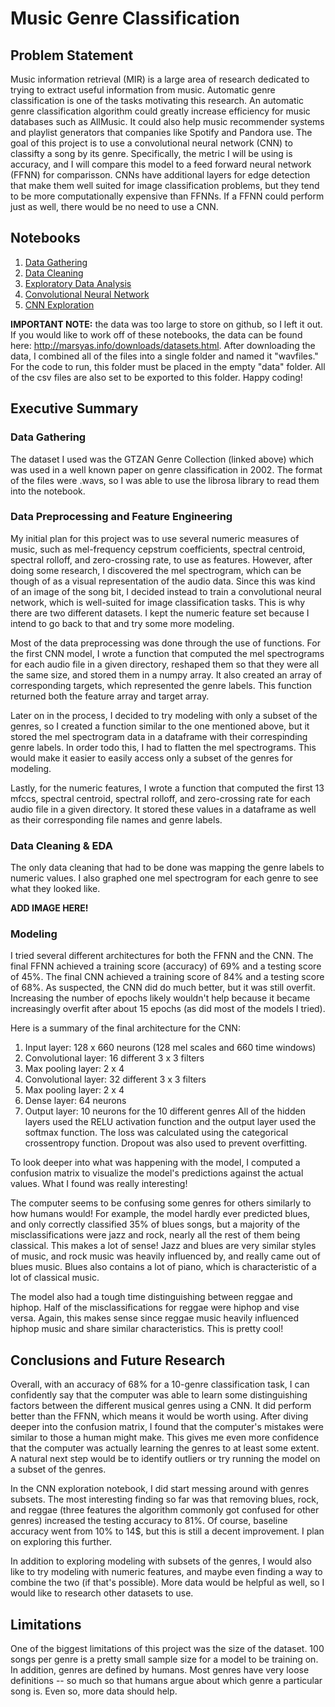 # Music Genre Classification

## Problem Statement
Music information retrieval (MIR) is a large area of research dedicated to trying to extract useful information from music. Automatic genre classification is one of the tasks motivating this research. An automatic genre classification algorithm could greatly increase efficiency for music databases such as AllMusic. It could also help music recommender systems and playlist generators that companies like Spotify and Pandora use. The goal of this project is to use a convolutional neural network (CNN) to classifty a song by its genre. Specifically, the metric I will be using is accuracy, and I will compare this model to a feed forward neural network (FFNN) for comparisson. CNNs have additional layers for edge detection that make them well suited for image classification problems, but they tend to be more computationally expensive than FFNNs. If a FFNN could perform just as well, there would be no need to use a CNN. 

## Notebooks
1. [Data Gathering](https://github.com/lelandroberts97/Musical_Genre_Classification/blob/master/code/01_Data_Gathering.ipynb)
2. [Data Cleaning](https://github.com/lelandroberts97/Musical_Genre_Classification/blob/master/code/02_Data_Cleaning.ipynb)
3. [Exploratory Data Analysis](https://github.com/lelandroberts97/Musical_Genre_Classification/blob/master/code/03_EDA.ipynb)
4. [Convolutional Neural Network]()
5. [CNN Exploration]()

**IMPORTANT NOTE:** the data was too large to store on github, so I left it out. If you would like to work off of these notebooks, the data can be found here: http://marsyas.info/downloads/datasets.html. After downloading the data, I combined all of the files into a single folder and named it "wavfiles." For the code to run, this folder must be placed in the empty "data" folder. All of the csv files are also set to be exported to this folder. Happy coding!

## Executive Summary

### Data Gathering
The dataset I used was the GTZAN Genre Collection (linked above) which was used in a well known paper on genre classification in 2002. The format of the files were .wavs, so I was able to use the librosa library to read them into the notebook. 

### Data Preprocessing and Feature Engineering
My initial plan for this project was to use several numeric measures of music, such as mel-frequency cepstrum coefficients, spectral centroid, spectral rolloff, and zero-crossing rate, to use as features. However, after doing some research, I discovered the mel spectrogram, which can be though of as a visual representation of the audio data. Since this was kind of an image of the song bit, I decided instead to train a convolutional neural network, which is well-suited for image classification tasks. This is why there are two different datasets. I kept the numeric feature set because I intend to go back to that and try some more modeling. 

Most of the data preprocessing was done through the use of functions. For the first CNN model, I wrote a function that computed the mel spectrograms for each audio file in a given directory, reshaped them so that they were all the same size, and stored them in a numpy array. It also created an array of corresponding targets, which represented the genre labels. This function returned both the feature array and target array. 

Later on in the process, I decided to try modeling with only a subset of the genres, so I created a function similar to the one mentioned above, but it stored the mel spectrogram data in a dataframe with their correspinding genre labels. In order todo this, I had to flatten the mel spectrograms. This would make it easier to easily access only a subset of the genres for modeling.  

Lastly, for the numeric features, I wrote a function that computed the first 13 mfccs, spectral centroid, spectral rolloff, and zero-crossing rate for each audio file in a given directory. It stored these values in a dataframe as well as their corresponding file names and genre labels. 

### Data Cleaning & EDA
The only data cleaning that had to be done was mapping the genre labels to numeric values. I also graphed one mel spectrogram for each genre to see what they looked like.

**ADD IMAGE HERE!**

### Modeling
I tried several different architectures for both the FFNN and the CNN. The final FFNN achieved a training score (accuracy) of 69% and a testing score of 45%. The final CNN achieved a training score of 84% and a testing score of 68%. As suspected, the CNN did do much better, but it was still overfit. Increasing the number of epochs likely wouldn't help because it became increasingly overfit after about 15 epochs (as did most of the models I tried). 

Here is a summary of the final architecture for the CNN:
1. Input layer: 128 x 660 neurons (128 mel scales and 660 time windows)
2. Convolutional layer: 16 different 3 x 3 filters
3. Max pooling layer: 2 x 4
4. Convolutional layer: 32 different 3 x 3 filters
5. Max pooling layer: 2 x 4
6. Dense layer: 64 neurons
7. Output layer: 10 neurons for the 10 different genres
All of the hidden layers used the RELU activation function and the output layer used the softmax function. The loss was calculated using the categorical crossentropy function. Dropout was also used to prevent overfitting.

To look deeper into what was happening with the model, I computed a confusion matrix to visualize the model's predictions against the actual values. What I found was really interesting!

The computer seems to be confusing some genres for others similarly to how humans would! For example, the model hardly ever predicted blues, and only correctly classified 35% of blues songs, but a majority of the misclassifications were jazz and rock, nearly all the rest of them being classical. This makes a lot of sense! Jazz and blues are very similar styles of music, and rock music was heavily influenced by, and really came out of blues music. Blues also contains a lot of piano, which is characteristic of a lot of classical music.

The model also had a tough time distinguishing between reggae and hiphop. Half of the misclassifications for reggae were hiphop and vise versa. Again, this makes sense since reggae music heavily influenced hiphop music and share similar characteristics. This is pretty cool!

## Conclusions and Future Research
Overall, with an accuracy of 68% for a 10-genre classification task, I can confidently say that the computer was able to learn some distinguishing factors between the different musical genres using a CNN. It did perform better than the FFNN, which means it would be worth using. After diving deeper into the confusion matrix, I found that the computer's mistakes were similar to those a human might make. This gives me even more confidence that the computer was actually learning the genres to at least some extent. A natural next step would be to identify outliers or try running the model on a subset of the genres. 

In the CNN exploration notebook, I did start messing around with genres subsets. The most interesting finding so far was that removing blues, rock, and reggae (three features the algorithm commonly got confused for other genres) increased the testing accuracy to 81%. Of course, baseline accuracy went from 10% to 14$, but this is still a decent improvement. I plan on exploring this further. 

In addition to exploring modeling with subsets of the genres, I would also like to try modeling with numeric features, and maybe even finding a way to combine the two (if that's possible). More data would be helpful as well, so I would like to research other datasets to use. 

## Limitations
One of the biggest limitations of this project was the size of the dataset. 100 songs per genre is a pretty small sample size for a model to be training on. In addition, genres are defined by humans. Most genres have very loose definitions -- so much so that humans argue about which genre a particular song is. Even so, more data should help. 